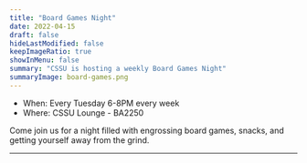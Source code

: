 ```yaml
---
title: "Board Games Night"
date: 2022-04-15
draft: false
hideLastModified: false
keepImageRatio: true
showInMenu: false
summary: "CSSU is hosting a weekly Board Games Night"
summaryImage: board-games.png
---
```


<!-- <img src="board-games.png" width="200"> -->

- When: Every Tuesday 6-8PM every week
- Where: CSSU Lounge - BA2250

Come join us for a night filled with engrossing board games, snacks, and getting yourself away from the grind.

---
